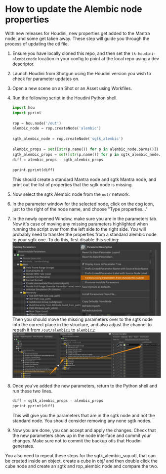 # How to update the Alembic node properties

With new releases for Houdini, new properties get added to the Mantra node, and some get taken away.
These step will guide you through the process of updating the otl file.

1. Ensure you have locally cloned this repo, and then set the `tk-houdini-alembicnode` location in your config to point at the local repo using a dev descriptor.

2. Launch Houdini from Shotgun using the Houdini version you wish to check for parameter updates on.

3. Open a new scene on an Shot or an Asset using Workfiles.

4. Run the following script in the Houdini Python shell.
    ```python
    import hou
    import pprint

    rop = hou.node('/out')
    alembic_node = rop.createNode('alembic')

    sgtk_alembic_node = rop.createNode('sgtk_alembic')

    alembic_props = set([str(p.name()) for p in alembic_node.parms()])
    sgtk_alembic_props = set([str(p.name()) for p in sgtk_alembic_node.parms()])
    diff = alembic_props - sgtk_alembic_props

    pprint.pprint(diff)
    ```
    This should create a standard Mantra node and sgtk Mantra node, and print out the list of properties that the sgtk node is missing.

5. Now select the sgtk Alembic node from the `out/` network.

6. In the parameter window for the selected node, click on the cog icon, just to the right of the node name, and choose "Type properties..."

7. In the newly opened Window, make sure you are in the parameters tab. Now it's case of moving any missing parameters
highlighted when running the script over from the left side to the right side. You will probably need to transfer the properties from a standard alembic node to your sgtk one. To do this, first disable this setting:
![](forbid_linking.png)
Then you should move the missing parameters over to the sgtk node into the correct place in the structure, and also adjust the channel to repath it from `/out/alembic1` to `alembic1`:
![](move_parameter.png)

8. Once you've added the new parameters, return to the Python shell and run these two lines.
    ```python
    diff = sgtk_alembic_props - alembic_props
    pprint.pprint(diff)
    ```
    This will give you the parameters that are in the sgtk node and not the standard node. You should consider removing any none sgtk nodes.

9. Now you are done, you can accept and apply the changes. Check that the new parameters show up in the node interface and commit your changes. Make sure not to commit the backup otls that Houdini generates.

You also need to repeat these steps for the sgtk_alembic_sop.otl, that can be created inside an object.
create a cube in obj/ and then double click the cube node and create an sgtk and rop_alembic node and compare the two.
